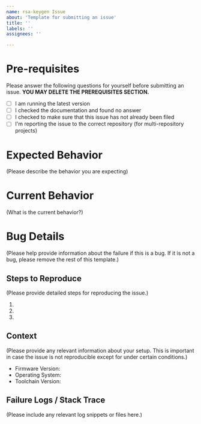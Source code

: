 ```yaml
---
name: rsa-keygen Issue
about: 'Template for submitting an issue'
title: ''
labels: ''
assignees: ''

---
```


# Pre-requisites

Please answer the following questions for yourself before submitting an issue. **YOU MAY DELETE THE PREREQUISITES SECTION.**

- [ ] I am running the latest version
- [ ] I checked the documentation and found no answer
- [ ] I checked to make sure that this issue has not already been filed
- [ ] I'm reporting the issue to the correct repository (for multi-repository projects)

# Expected Behavior

(Please describe the behavior you are expecting)

# Current Behavior

(What is the current behavior?)

# Bug Details

(Please help provide information about the failure if this is a bug. If it is not a bug, please remove the rest of this template.)

## Steps to Reproduce

(Please provide detailed steps for reproducing the issue.)

1. 
2. 
3.

## Context

(Please provide any relevant information about your setup. This is important in case the issue is not reproducible except for under certain conditions.)

* Firmware Version:
* Operating System:
* Toolchain Version:

## Failure Logs / Stack Trace

(Please include any relevant log snippets or files here.)
